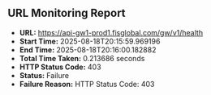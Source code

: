 ## URL Monitoring Report

- **URL:** https://api-gw1-prod1.fisglobal.com/gw/v1/health
- **Start Time:** 2025-08-18T20:15:59.969196
- **End Time:** 2025-08-18T20:16:00.182882
- **Total Time Taken:** 0.213686 seconds
- **HTTP Status Code:** 403
- **Status:** Failure
- **Failure Reason:** HTTP Status Code: 403
